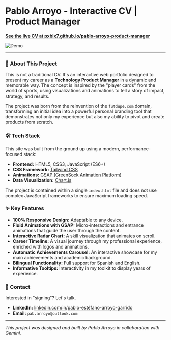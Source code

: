 # Pablo Arroyo - Interactive CV | Product Manager

**[See the live CV at pxblx7.github.io/pablo-arroyo-product-manager](https://pxblx7.github.io/pablo-arroyo-product-manager)**

![Demo](https://github.com/pxblx7/pablo-arroyo-product-manager/blob/main/demo.gif?raw=true)

---

### 🚀 About This Project

This is not a traditional CV. It's an interactive web portfolio designed to present my career as a **Technology Product Manager** in a dynamic and memorable way. The concept is inspired by the "player cards" from the world of sports, using visualizations and animations to tell a story of impact, strategy, and results.

The project was born from the reinvention of the `futdupe.com` domain, transforming an initial idea into a powerful personal branding tool that demonstrates not only my experience but also my ability to pivot and create products from scratch.

### 🛠️ Tech Stack

This site was built from the ground up using a modern, performance-focused stack:

* **Frontend:** HTML5, CSS3, JavaScript (ES6+)
* **CSS Framework:** [Tailwind CSS](https://tailwindcss.com/)
* **Animations:** [GSAP (GreenSock Animation Platform)](https://greensock.com/gsap/)
* **Data Visualization:** [Chart.js](https://www.chartjs.org/)

The project is contained within a single `index.html` file and does not use complex JavaScript frameworks to ensure maximum loading speed.

### ✨ Key Features

* **100% Responsive Design:** Adaptable to any device.
* **Fluid Animations with GSAP:** Micro-interactions and entrance animations that guide the user through the content.
* **Interactive Radar Chart:** A skill visualization that animates on scroll.
* **Career Timeline:** A visual journey through my professional experience, enriched with logos and animations.
* **Automatic Achievements Carousel:** An interactive showcase for my main achievements and academic background.
* **Bilingual Functionality:** Full support for Spanish and English.
* **Informative Tooltips:** Interactivity in my toolkit to display years of experience.

### 🔗 Contact

Interested in "signing"? Let's talk.

* **LinkedIn:** [linkedin.com/in/pablo-estéfano-arroyo-garrido](https://www.linkedin.com/in/pablo-estéfano-arroyo-garrido)
* **Email:** `pab.arroyo@outlook.com`

---
*This project was designed and built by Pablo Arroyo in collaboration with Gemini.*
